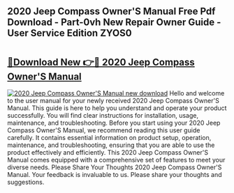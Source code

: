 ## 2020 Jeep Compass Owner'S Manual Free Pdf Download - Part-0vh New Repair Owner Guide - User Service Edition ZYOS0

# <h2><a href="http://cf2285.oget.top/?id=2020+Jeep+Compass+Owner%27S+Manual">🔗Download New 👉🔴 2020 Jeep Compass Owner'S Manual</a></h2>

[![2020 Jeep Compass Owner'S Manual new download](https://i.imgur.com/5g1atiW.png)](http://cf2285.oget.top/?id=2020+Jeep+Compass+Owner%27S+Manual)
Hello and welcome to the user manual for your newly received 2020 Jeep Compass Owner'S Manual. This guide is here to help you understand and operate your product successfully. You will find clear instructions for installation, usage, maintenance, and troubleshooting. Before you start using your 2020 Jeep Compass Owner'S Manual, we recommend reading this user guide carefully. It contains essential information on product setup, operation, maintenance, and troubleshooting, ensuring that you are able to use the product effectively and efficiently. This 2020 Jeep Compass Owner'S Manual comes equipped with a comprehensive set of features to meet your diverse needs. Please Share Your Thoughts 2020 Jeep Compass Owner'S Manual. Your feedback is invaluable to us. Please share your thoughts and suggestions.
